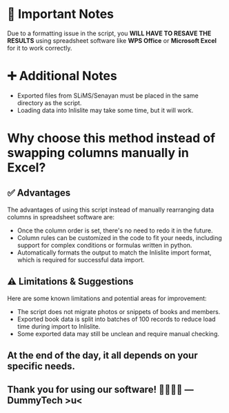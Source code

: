 # 📌 Important Notes
Due to a formatting issue in the script, you **WILL HAVE TO RESAVE THE RESULTS** using spreadsheet software like **WPS Office** or **Microsoft Excel** for it to work correctly.

# ➕ Additional Notes
- Exported files from SLiMS/Senayan must be placed in the same directory as the script.
- Loading data into Inlislite may take some time, but it will work.

# Why choose this method instead of swapping columns manually in Excel?
## ✅ Advantages
The advantages of using this script instead of manually rearranging data columns in spreadsheet software are:
- Once the column order is set, there's no need to redo it in the future.
- Column rules can be customized in the code to fit your needs, including support for complex conditions or formulas written in python.
- Automatically formats the output to match the Inlislite import format, which is required for successful data import.

## ⚠️ Limitations & Suggestions
Here are some known limitations and potential areas for improvement:
- The script does not migrate photos or snippets of books and members.
- Exported book data is split into batches of 100 records to reduce load time during import to Inlislite.
- Some exported data may still be unclean and require manual checking.

**At the end of the day, it all depends on your specific needs.**
---
Thank you for using our software! 🎉🎉🥳🥳
— DummyTech >u<
---


